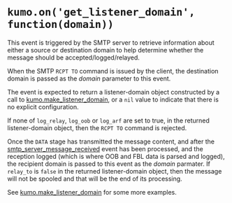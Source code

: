 # `kumo.on('get_listener_domain', function(domain))`

This event is triggered by the SMTP server to retrieve information about
either a source or destination domain to help determine whether the message
should be accepted/logged/relayed.

When the SMTP `RCPT TO` command is issued by the client, the destination
domain is passed as the *domain* parameter to this event.

The event is expected to return a listener-domain object constructed
by a call to [kumo.make_listener_domain](../kumo/make_listener_domain.md),
or a `nil` value to indicate that there is no explicit configuration.

If none of `log_relay`, `log_oob` or `log_arf` are set to true, in the returned
listener-domain object, then the `RCPT TO` command is rejected.

Once the `DATA` stage has transmitted the message content, and after the
[smtp_server_message_received](../events/smtp_server_message_received.md) event
has been processed, and the reception logged (which is where OOB and FBL data
is parsed and logged), the recipient domain is passed to this event as the
*domain* parmater. If `relay_to` is `false` in the returned listener-domain
object, then the message will not be spooled and that will be the end of its
processing.

See [kumo.make_listener_domain](../kumo/make_listener_domain.md) for some more
examples.
